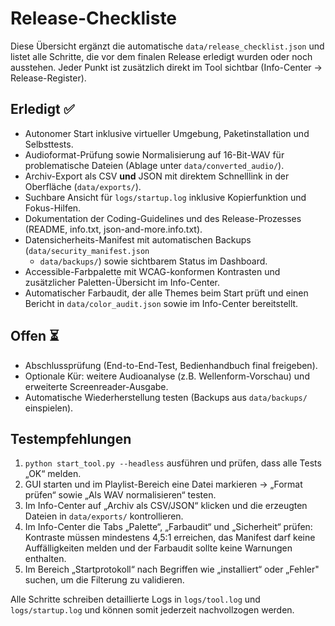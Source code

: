 # Release-Checkliste

Diese Übersicht ergänzt die automatische `data/release_checklist.json` und
listet alle Schritte, die vor dem finalen Release erledigt wurden oder noch
ausstehen. Jeder Punkt ist zusätzlich direkt im Tool sichtbar (Info-Center →
Release-Register).

## Erledigt ✅

- Autonomer Start inklusive virtueller Umgebung, Paketinstallation und
  Selbsttests.
- Audioformat-Prüfung sowie Normalisierung auf 16-Bit-WAV für problematische
  Dateien (Ablage unter `data/converted_audio/`).
- Archiv-Export als CSV **und** JSON mit direktem Schnelllink in der
  Oberfläche (`data/exports/`).
- Suchbare Ansicht für `logs/startup.log` inklusive Kopierfunktion und
  Fokus-Hilfen.
- Dokumentation der Coding-Guidelines und des Release-Prozesses (README,
  info.txt, json-and-more.info.txt).
- Datensicherheits-Manifest mit automatischen Backups (`data/security_manifest.json`
  + `data/backups/`) sowie sichtbarem Status im Dashboard.
- Accessible-Farbpalette mit WCAG-konformen Kontrasten und zusätzlicher
  Paletten-Übersicht im Info-Center.
- Automatischer Farbaudit, der alle Themes beim Start prüft und einen Bericht in
  `data/color_audit.json` sowie im Info-Center bereitstellt.

## Offen ⏳

- Abschlussprüfung (End-to-End-Test, Bedienhandbuch final freigeben).
- Optionale Kür: weitere Audioanalyse (z.B. Wellenform-Vorschau) und erweiterte
  Screenreader-Ausgabe.
- Automatische Wiederherstellung testen (Backups aus `data/backups/` einspielen).

## Testempfehlungen

1. `python start_tool.py --headless` ausführen und prüfen, dass alle Tests
   „OK“ melden.
2. GUI starten und im Playlist-Bereich eine Datei markieren → „Format prüfen“
   sowie „Als WAV normalisieren“ testen.
3. Im Info-Center auf „Archiv als CSV/JSON“ klicken und die erzeugten Dateien in
   `data/exports/` kontrollieren.
4. Im Info-Center die Tabs „Palette“, „Farbaudit“ und „Sicherheit“ prüfen:
   Kontraste müssen mindestens 4,5:1 erreichen, das Manifest darf keine
   Auffälligkeiten melden und der Farbaudit sollte keine Warnungen enthalten.
5. Im Bereich „Startprotokoll“ nach Begriffen wie „installiert“ oder „Fehler"
   suchen, um die Filterung zu validieren.

Alle Schritte schreiben detaillierte Logs in `logs/tool.log` und
`logs/startup.log` und können somit jederzeit nachvollzogen werden.

